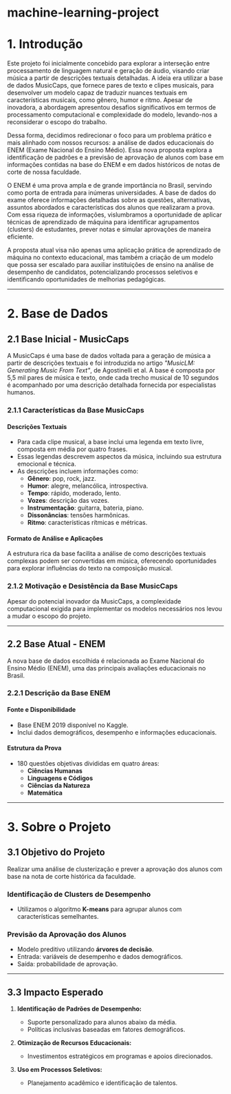 # machine-learning-project

# 1. Introdução

Este projeto foi inicialmente concebido para explorar a interseção entre processamento de linguagem natural e geração de áudio, visando criar música a partir de descrições textuais detalhadas. A ideia era utilizar a base de dados MusicCaps, que fornece pares de texto e clipes musicais, para desenvolver um modelo capaz de traduzir nuances textuais em características musicais, como gênero, humor e ritmo. Apesar de inovadora, a abordagem apresentou desafios significativos em termos de processamento computacional e complexidade do modelo, levando-nos a reconsiderar o escopo do trabalho.

Dessa forma, decidimos redirecionar o foco para um problema prático e mais alinhado com nossos recursos: a análise de dados educacionais do ENEM (Exame Nacional do Ensino Médio). Essa nova proposta explora a identificação de padrões e a previsão de aprovação de alunos com base em informações contidas na base do ENEM e em dados históricos de notas de corte de nossa faculdade.

O ENEM é uma prova ampla e de grande importância no Brasil, servindo como porta de entrada para inúmeras universidades. A base de dados do exame oferece informações detalhadas sobre as questões, alternativas, assuntos abordados e características dos alunos que realizaram a prova. Com essa riqueza de informações, vislumbramos a oportunidade de aplicar técnicas de aprendizado de máquina para identificar agrupamentos (clusters) de estudantes, prever notas e simular aprovações de maneira eficiente.

A proposta atual visa não apenas uma aplicação prática de aprendizado de máquina no contexto educacional, mas também a criação de um modelo que possa ser escalado para auxiliar instituições de ensino na análise de desempenho de candidatos, potencializando processos seletivos e identificando oportunidades de melhorias pedagógicas.

---

# 2. Base de Dados

## 2.1 Base Inicial - MusicCaps

A MusicCaps é uma base de dados voltada para a geração de música a partir de descrições textuais e foi introduzida no artigo *"MusicLM: Generating Music From Text"*, de Agostinelli et al. A base é composta por 5,5 mil pares de música e texto, onde cada trecho musical de 10 segundos é acompanhado por uma descrição detalhada fornecida por especialistas humanos.

### 2.1.1 Características da Base MusicCaps

#### Descrições Textuais

- Para cada clipe musical, a base inclui uma legenda em texto livre, composta em média por quatro frases.  
- Essas legendas descrevem aspectos da música, incluindo sua estrutura emocional e técnica.  
- As descrições incluem informações como:  
  - **Gênero**: pop, rock, jazz.  
  - **Humor**: alegre, melancólica, introspectiva.  
  - **Tempo**: rápido, moderado, lento.  
  - **Vozes**: descrição das vozes.  
  - **Instrumentação**: guitarra, bateria, piano.  
  - **Dissonâncias**: tensões harmônicas.  
  - **Ritmo**: características rítmicas e métricas.

#### Formato de Análise e Aplicações

A estrutura rica da base facilita a análise de como descrições textuais complexas podem ser convertidas em música, oferecendo oportunidades para explorar influências do texto na composição musical.

### 2.1.2 Motivação e Desistência da Base MusicCaps

Apesar do potencial inovador da MusicCaps, a complexidade computacional exigida para implementar os modelos necessários nos levou a mudar o escopo do projeto.

---

## 2.2 Base Atual - ENEM

A nova base de dados escolhida é relacionada ao Exame Nacional do Ensino Médio (ENEM), uma das principais avaliações educacionais no Brasil.  

### 2.2.1 Descrição da Base ENEM

#### Fonte e Disponibilidade

- Base ENEM 2019 disponível no Kaggle.  
- Inclui dados demográficos, desempenho e informações educacionais.

#### Estrutura da Prova

- 180 questões objetivas divididas em quatro áreas:  
  - **Ciências Humanas**  
  - **Linguagens e Códigos**  
  - **Ciências da Natureza**  
  - **Matemática**

---

# 3. Sobre o Projeto

## 3.1 Objetivo do Projeto

Realizar uma análise de clusterização e prever a aprovação dos alunos com base na nota de corte histórica da faculdade.  

### Identificação de Clusters de Desempenho

- Utilizamos o algoritmo **K-means** para agrupar alunos com características semelhantes.  

### Previsão da Aprovação dos Alunos

- Modelo preditivo utilizando **árvores de decisão**.  
- Entrada: variáveis de desempenho e dados demográficos.  
- Saída: probabilidade de aprovação.  

---

## 3.3 Impacto Esperado

1. **Identificação de Padrões de Desempenho:**  
   - Suporte personalizado para alunos abaixo da média.  
   - Políticas inclusivas baseadas em fatores demográficos.  

2. **Otimização de Recursos Educacionais:**  
   - Investimentos estratégicos em programas e apoios direcionados.  

3. **Uso em Processos Seletivos:**  
   - Planejamento acadêmico e identificação de talentos.  
